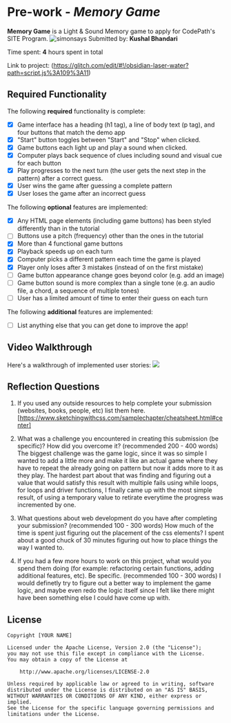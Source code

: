 # Pre-work - *Memory Game*

**Memory Game** is a Light & Sound Memory game to apply for CodePath's SITE Program. 
![simonsays](https://user-images.githubusercontent.com/43105808/111888741-943f1e00-899c-11eb-9bd2-b3e25301ee0a.gif)
Submitted by: **Kushal Bhandari**

Time spent: **4** hours spent in total

Link to project: (https://glitch.com/edit/#!/obsidian-laser-water?path=script.js%3A109%3A11)

## Required Functionality

The following **required** functionality is complete:

* [x] Game interface has a heading (h1 tag), a line of body text (p tag), and four buttons that match the demo app
* [x] "Start" button toggles between "Start" and "Stop" when clicked. 
* [x] Game buttons each light up and play a sound when clicked. 
* [x] Computer plays back sequence of clues including sound and visual cue for each button
* [x] Play progresses to the next turn (the user gets the next step in the pattern) after a correct guess. 
* [x] User wins the game after guessing a complete pattern
* [x] User loses the game after an incorrect guess

The following **optional** features are implemented:

* [x] Any HTML page elements (including game buttons) has been styled differently than in the tutorial
* [ ] Buttons use a pitch (frequency) other than the ones in the tutorial
* [x] More than 4 functional game buttons
* [x] Playback speeds up on each turn
* [x] Computer picks a different pattern each time the game is played
* [x] Player only loses after 3 mistakes (instead of on the first mistake)
* [ ] Game button appearance change goes beyond color (e.g. add an image)
* [ ] Game button sound is more complex than a single tone (e.g. an audio file, a chord, a sequence of multiple tones)
* [ ] User has a limited amount of time to enter their guess on each turn

The following **additional** features are implemented:

- [ ] List anything else that you can get done to improve the app!

## Video Walkthrough

Here's a walkthrough of implemented user stories:
![](your-link-here)


## Reflection Questions
1. If you used any outside resources to help complete your submission (websites, books, people, etc) list them here. 
[https://www.sketchingwithcss.com/samplechapter/cheatsheet.html#center]

2. What was a challenge you encountered in creating this submission (be specific)? How did you overcome it? (recommended 200 - 400 words) 
The biggest challenge was the game logic, since it was so simple I wanted to add a little more and make it like an actual game where they have to repeat the already going on pattern but now it adds more to it as they play. The hardest part about that was finding and figuring out a value that would satisfy this result with multiple fails using while loops, for loops and driver functions, I finally came up with the most simple result, of using a temporary value to retirate everytime the progress was incremented by one. 

3. What questions about web development do you have after completing your submission? (recommended 100 - 300 words) 
How much of the time is spent just figuring out the placement of the css elements? I spent about a good chuck of 30 minutes figuring out how to place things the way I wanted to. 

4. If you had a few more hours to work on this project, what would you spend them doing (for example: refactoring certain functions, adding additional features, etc). Be specific. (recommended 100 - 300 words) 
I would definetly try to figure out a better way to implement the game logic, and maybe even redo the logic itself since I felt like there might have been something else I could have come up with. 



## License

    Copyright [YOUR NAME]

    Licensed under the Apache License, Version 2.0 (the "License");
    you may not use this file except in compliance with the License.
    You may obtain a copy of the License at

        http://www.apache.org/licenses/LICENSE-2.0

    Unless required by applicable law or agreed to in writing, software
    distributed under the License is distributed on an "AS IS" BASIS,
    WITHOUT WARRANTIES OR CONDITIONS OF ANY KIND, either express or implied.
    See the License for the specific language governing permissions and
    limitations under the License.
